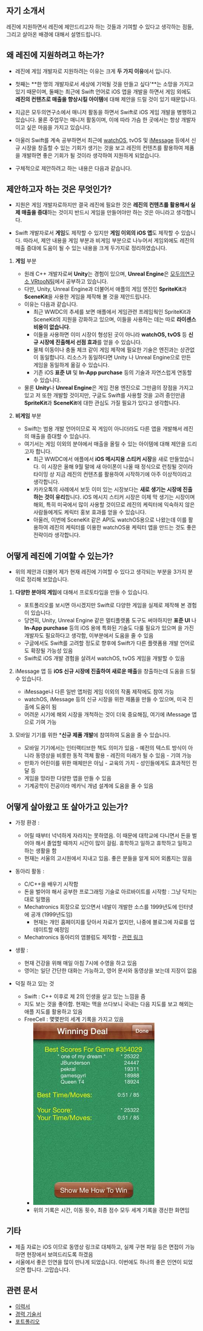 ## 자기 소개서 

레진에 지원하면서 레진에 제안드리고자 하는 것들과 기여할 수 있다고 생각하는 점들, 그리고 살아온 배경에 대해서 설명드립니다.

## 왜 레진에 지원하려고 하는가?

* 레진에 게임 개발자로 지원하려는 이유는 크게 **두 가지 이유**에서 입니다. 

* 첫째는 **한 명의 개발자로서 세상에 기억될 것을 만들고 싶다'**는 소망을 가지고 있기 때문이며, 둘째는 최근에 Swift 언어로 iOS 앱을 개발을 하면서 게임 외에도 **레진의 컨텐츠로 매출을 향상시킬 아이템**에 대해 제안을 드릴 것이 있기 때문입니다.

* 지금은 모두의연구소에서 매니저 활동을 하면서 Swift로 iOS 게임 개발을 병행하고 있습니다. 물론 주업무는 매니저 활동이며, 이에 따라 가슴 한 곳에서는 항상 개발자이고 싶은 마음을 가지고 있습니다.
	
* 아울러 Swift를 계속 공부하면서 최근에 [watchOS](https://developer.apple.com/watchos/), tvOS 및 [iMessage](https://developer.apple.com/imessage/) 등에서 신규 시장을 창출할 수 있는 기회가 생기는 것을 보고 레진의 컨텐츠를 활용하여 제품을 개발하면 좋은 기회가 될 것이라 생각하여 지원하게 되었습니다.

* 구체적으로 제안하려고 하는 내용은 다음과 같습니다.

## 제안하고자 하는 것은 무엇인가?

* 지원은 게임 개발자로하지만 결국 레진에 필요한 것은 **레진의 컨텐츠를 활용해서 실제 매출을 증대**하는 것이지 반드시 게임을 만들어야만 하는 것은 아니라고 생각합니다. 

* Swift 개발자로서 **게임**도 제작할 수 있지만 **게임 이외의 iOS 앱**도 제작할 수 있습니다. 따라서, 제안 내용을 게임 부분과 비게임 부분으로 나누어서 게임외에도 레진의 매출 증대에 도움이 될 수 있는 내용을 크게 두가지로 정리하였습니다.

1. **게임** 부분
	* 원래 C++ 개발자로써 **Unity**는 경험이 있으며, **Unreal Engine**은 [모두의연구소 VRtooN팀](http://www.modulabs.co.kr/VRtooN)에서 공부하고 있습니다.
	* 다만, Unity, Unreal Engine과 더불어서 애플의 게임 엔진인 **SpriteKit**과 **SceneKit**을 사용한 게임을 제작해 볼 것을 제안드립니다. 
	* 이유는 다음과 같습니다.
		* 최근 WWDC의 추세를 보면 애플에서 게임관련 프레임웍인 SpriteKit과 SceneKit의 지원을 강화하고 있으며, 이들을 사용하는 데는 따로 **라이센스 비용이 없습니다**.
		* 이들을 사용하면 이미 시장이 형성된 곳이 아니라 **watchOS, tvOS** 등 **신규 시장에 진출해서 선점 효과**를 얻을 수 있습니다.
		* 물체 이동이나 충돌 체크 같이 게임 제작에 필요한 기술은 엔진과는 상관없이 동일합니다. 리소스가 동일하다면 Unity 나 Unreal Engine으로 만든 게임을 동일하게 옮길 수 있습니다.
		* 기존 iOS **표준 UI** 및 **In-App purchase** 등의 기술과 자연스럽게 연동할 수 있습니다.
	* 물론 **Unity**나 **Unreal Engine**은 게임 전용 엔진으로 그만큼의 장점을 가지고 있고 저 또한 개발할 것이지만, 구글도 Swift를 사용할 것을 고려 중인만큼 **SpriteKit**과 **SceneKit**에 대한 관심도 가질 필요가 있다고 생각합니다.
		
2. **비게임** 부분
	* Swift는 범용 개발 언어이므로 꼭 게임이 아니더라도 다른 앱을 개발해서 레진의 매출을 증대할 수 있습니다. 
	* 여기서는 게임 이외의 분야에서 매출을 올릴 수 있는 아이템에 대해 제안을 드리고자 합니다.
		* 최근 WWDC에서 애플에서 **iOS 메시지용 스티커 시장**을 새로 만들었습니다. 이 시장은 올해 9월 말에 새 아이폰이 나올 때 정식으로 런칭될 것이라 타이밍 상 지금 레진의 컨텐츠를 활용하여 시작하기에 아주 이상적이라고 생각합니다.
		* 카카오톡의 사례에서 보듯 이미 있는 시장보다는 **새로 생기는 시장에 진출하는 것이 유리**합니다. iOS 메시지 스티커 시장은 이제 막 생기는 시장이며 해외, 특히 미국에서 많이 사용할 것이므로 레진의 케릭터에 익숙하지 않은 사람들에게도 케릭터 홍보 효과를 얻을 수 있습니다.
		* 아울러, 이번에 SceneKit 같은 API도 watchOS용으로 나왔는데 이를 활용하여 레진의 케릭터를 이용한 watchOS용 케릭터 앱을 만드는 것도 좋은 전략이라 생각합니다.

## 어떻게 레진에 기여할 수 있는가?

* 위의 제안과 더불어 제가 현재 레진에 기여할 수 있다고 생각되는 부분을 3가지 분야로 정리해 보았습니다.

1. **다양한 분야의 게임**에 대해서 프로토타입을 만들 수 있습니다.
	* 포트폴리오를 보시면 아시겠지만 Swift로 다양한 게임을 실제로 제작해 본 경험이 있습니다.
	* 당연히, Unity, Unreal Engine 같은 멀티플랫폼 도구도 써야하지만 **표준 UI** 나 **In-App purchase** 등의 iOS 용에 특화된 기술도 다룰 필요가 있으며 을 가진 개발자도 필요하다고 생각함, 이부분에서 도움을 줄 수 있음
	* 구글에서도 Swift를 고려할 정도로 향후에 Swift가 다른 플랫폼용 개발 언어로도 확장될 가능성 있음
	* Swift로 iOS 개발 경험을 살려서 watchOS, tvOS 게임을 개발할 수 있음
	
2. iMessage 앱 등 **iOS 신규 시장에 진출하여 새로운 매출**을 창출하는데 도움을 드릴 수 있습니다.
	* iMessage나 다른 일반 앱처럼 게임 이외의 작품 제작에도 참여 가능
	* watchOS, iMessage 등의 신규 시장을 위한 제품을 만들 수 있으며, 미국 진출에 도움이 됨	
	* 어려운 시기에 해외 시장을 개척하는 것이 더욱 중요해짐, 여기에 iMessage 앱으로 기여 가능
	
3. 모바일 기기를 위한 ***신규 제품 개발**에 참여하여 도움을 줄 수 있습니다.
	* 모바일 기기에서는 인터랙티브한 책도 의미가 있음 - 예전의 텍스트 방식이 아니라 동영상을 비롯한 동적 객체 활용 - 레진의 미래가 될 수 있음 - 기여 가능
	* 만화가 어린이를 위한 매체만은 아님 - 교육의 가치 - 성인들에게도 효과적인 전달 등
	* 게임을 망라한 다양한 앱을 만들 수 있음
	* 기계공학이 전공이라 메카닉 개념 설계에 도움을 줄 수 있음


## 어떻게 살아왔고 또 살아가고 있는가?

* 가정 환경 : 
	* 어릴 때부터 넉넉하게 자라지는 못하였음. 이 때문에 대학교에 다니면서 돈을 벌어야 해서 졸업할 때까지 시간이 많이 걸림. 휴학하고 일하고 휴학하고 일하고 하는 생활을 함
	* 현재는 서울의 고시원에서 지내고 있음. 좋은 분들을 알게 되어 외롭지는 않음

* 동아리 활동 : 	
	* C/C++을 배우기 시작함
	* 돈을 벌어야 해서 공부한 프로그래밍 기술로 아르바이트를 시작함 : 그냥 닥치는 대로 일했음 
	* Mechatronics 회장으로 있으면서 네발이 개발한 소스를 1999년도에 인터넷에 공개 (1999년도임)
		* 현재는 개인 홈페이지를 닫아서 자료가 없지만, 나중에 블로그에 자료를 업데이트할 예정임
	* Mechatronics 동아리의 앰블럼도 제작함 - [관련 링크](http://mecha.namoweb.net/xe/CI)

* 생활 : 
	* 현재 건강을 위해 매일 아침 7시에 수영을 하고 있음
	* 영어는 일단 간단한 대화는 가능하고, 영어 문서와 동영상을 보는데 지장이 없음

* 덕질 하고 있는 것
	* Swift : C++ 이후로 제 2의 인생을 살고 있는 느낌을 줌
	* 지도 보는 것을 좋아함. 현재는 맥을 쓰다보니 국내는 다음 지도를 보고 해외는 애플 지도를 활용하고 있음
	* FreeCell : 몇몇판의 세계 기록을 가지고 있음
		* ![FreeCell](_assets/_FreeCell.jpg)
		* 위의 기록은 시간, 이동 횟수, 최종 점수 모두 세계 기록을 갱신한 화면임 	

## 기타 

* 제출 자료는 iOS 이므로 동영상 링크로 대체하고, 실제 구현 파일 등은 면접이 가능하면 현장에서 보여드리도록 하겠음
* 서울에서 좋은 인연을 많이 만나게 되었습니다. 이번에도 하나의 좋은 인연이 되었으면 합니다. 고맙습니다.

## 관련 문서

* [이력서](2016-07-12-Resume.md)
* [경력 기술서](2016-07-21-Employment-Highlight.md)
* [포트폴리오](2016-07-21-Portfolio.md)